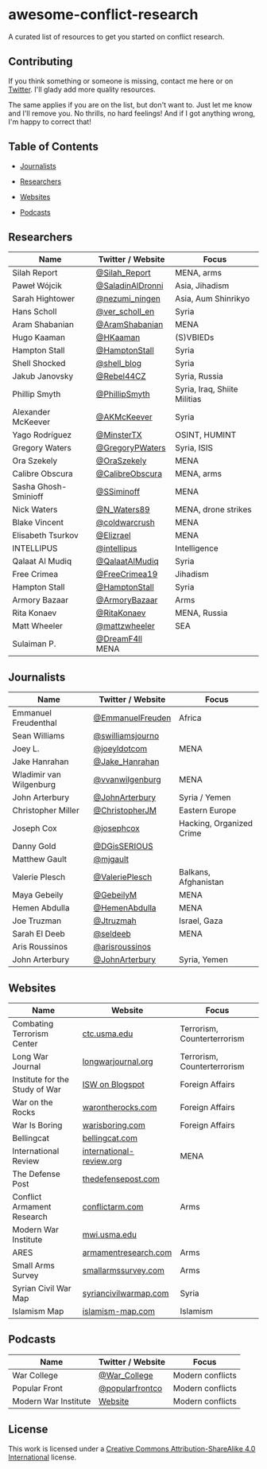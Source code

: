 # awesome-conflict-research
A curated list of resources to get you started on conflict research.

## Contributing
If you think something or someone is missing, contact me here or on
[Twitter](https://twitter.com/dot__not). I'll glady add more quality resources.

The same applies if you are on the list, but don't want to. Just let me know
and I'll remove you. No thrills, no hard feelings! And if I got anything wrong,
I'm happy to correct that!

## Table of Contents
* [Journalists](#journalists)

* [Researchers](#researchers)

* [Websites](#websites)

* [Podcasts](#podcasts)


## Researchers
Name | Twitter / Website | Focus
---- | ----------------- | -----
Silah Report | [@Silah_Report](https://twitter.com/Silah_Report) | MENA, arms
Paweł Wójcik | [@SaladinAlDronni](https://twitter.com/SaladinAlDronni) | Asia, Jihadism
Sarah Hightower | [@nezumi_ningen](https://twitter.com/nezumi_ningen) | Asia, Aum Shinrikyo
Hans Scholl | [@ver_scholl_en](https://twitter.com/ver_scholl_en) | Syria
Aram Shabanian | [@AramShabanian](https://twitter.com/AramShabanian) | MENA
Hugo Kaaman | [@HKaaman](https://twitter.com/HKaaman) | (S)VBIEDs
Hampton Stall | [@HamptonStall](https://twitter.com/HamptonStall) | Syria
Shell Shocked | [@shell_blog](https://twitter.com/shell_blog) | Syria
Jakub Janovsky | [@Rebel44CZ](https://twitter.com/Rebel44CZ) | Syria, Russia
Phillip Smyth | [@PhillipSmyth](https://twitter.com/PhillipSmyth) | Syria, Iraq, Shiite Militias
Alexander McKeever | [@AKMcKeever](https://twitter.com/AKMcKeever) | Syria
Yago Rodríguez | [@MinsterTX](https://twitter.com/MinsterTX) | OSINT, HUMINT
Gregory Waters | [@GregoryPWaters](https://twitter.com/GregoryPWaters) | Syria, ISIS
Ora Szekely | [@OraSzekely](https://twitter.com/OraSzekely) | MENA
Calibre Obscura | [@CalibreObscura](https://twitter.com/calibreobscura) | MENA, arms
Sasha Ghosh-Sminioff | [@SSiminoff](https://twitter.com/SSiminoff) | MENA
Nick Waters | [@N_Waters89](https://twitter.com/N_Waters89) | MENA, drone strikes
Blake Vincent | [@coldwarcrush](https://twitter.com/coldwarcrush) | MENA
Elisabeth Tsurkov | [@Elizrael](https://twitter.com/Elizrael) | MENA
INTELLIPUS | [@intellipus](https://twitter.com/intellipus) | Intelligence
Qalaat Al Mudiq | [@QalaatAlMudiq](https://twitter.com/QalaatAlMudiq) | Syria
Free Crimea | [@FreeCrimea19](https://twitter.com/FreeCrimea19) | Jihadism
Hampton Stall | [@HamptonStall](https://twitter.com/HamptonStall) | Syria
Armory Bazaar | [@ArmoryBazaar](https://twitter.com/ArmoryBazaar) | Arms
Rita Konaev | [@RitaKonaev](https://twitter.com/RitaKonaev) | MENA, Russia
Matt Wheeler | [@mattzwheeler](https://twitter.com/mattzwheeler) | SEA
Sulaiman P. | [@DreamF4ll](https://twitter.com/DreamF4ll) MENA

## Journalists
Name | Twitter / Website | Focus
---- | ----------------- | -----
Emmanuel Freudenthal | [@EmmanuelFreuden](https://twitter.com/EmmanuelFreuden) | Africa
Sean Williams | [@swilliamsjourno](https://twitter.com/swilliamsjourno) |
Joey L. | [@joeyldotcom](https://twitter.com/joeyldotcom) | MENA
Jake Hanrahan | [@Jake_Hanrahan](https://twitter.com/Jake_Hanrahan) |
Wladimir van Wilgenburg | [@vvanwilgenburg](https://twitter.com/vvanwilgenburg) | MENA
John Arterbury | [@JohnArterbury](https://twitter.com/JohnArterbury) | Syria / Yemen
Christopher Miller | [@ChristopherJM](https://twitter.com/ChristopherJM) | Eastern Europe
Joseph Cox | [@josephcox](https://twitter.com/josephfcox) | Hacking, Organized Crime
Danny Gold | [@DGisSERIOUS](https://twitter.com/DGisSERIOUS) |
Matthew Gault | [@mjgault](https://twitter.com/mjgault) |
Valerie Plesch | [@ValeriePlesch](https://twitter.com/ValeriePlesch) | Balkans, Afghanistan
Maya Gebeily | [@GebeilyM](https://twitter.com/GebeilyM) | MENA
Hemen Abdulla | [@HemenAbdulla](https://twitter.com/HemenAbdulla) | MENA
Joe Truzman | [@Jtruzmah](https://twitter.com/Jtruzmah) | Israel, Gaza
Sarah El Deeb | [@seldeeb](https://twitter.com/seldeeb) | MENA
Aris Roussinos | [@arisroussinos](https://twitter.com/arisroussinos) | 
John Arterbury | [@JohnArterbury](https://twitter.com/JohnArterbury) | Syria, Yemen

## Websites
Name |  Website | Focus
---- | -------- | -----
Combating Terrorism Center | [ctc.usma.edu](https://ctc.usma.edu/) | Terrorism, Counterterrorism
Long War Journal | [longwarjournal.org](https://www.longwarjournal.org/) | Terrorism, Counterterrorism
Institute for the Study of War | [ISW on Blogspot](https://iswresearch.blogspot.com/) | Foreign Affairs
War on the Rocks | [warontherocks.com](https://warontherocks.com) | Foreign Affairs
War Is Boring | [warisboring.com](https://warisboring.com/) | Foreign Affairs
Bellingcat | [bellingcat.com](https://www.bellingcat.com/) | 
International Review | [international-review.org](https://international-review.org/) | MENA
The Defense Post | [thedefensepost.com](https://thedefensepost.com/) |
Conflict Armament Research | [conflictarm.com](http://www.conflictarm.com/) | Arms
Modern War Institute | [mwi.usma.edu](https://mwi.usma.edu/) |
ARES | [armamentresearch.com](http://armamentresearch.com/) | Arms
Small Arms Survey | [smallarmssurvey.com](http://www.smallarmssurvey.org/) | Arms
Syrian Civil War Map | [syriancivilwarmap.com](https://syriancivilwarmap.com/) | Syria
Islamism Map | [islamism-map.com](https://islamism-map.com/#/) | Islamism

## Podcasts
Name | Twitter / Website | Focus
---- | ----------------- | -----
War College | [@War_College](https://twitter.com/War_College) | Modern conflicts
Popular Front | [@popularfrontco](https://twitter.com/popularfrontco) | Modern conflicts
Modern War Institute | [Website](https://modernwarinstitute.libsyn.com/) | Modern conflicts

## License
This work is licensed under a [Creative Commons Attribution-ShareAlike 4.0 International](http://creativecommons.org/licenses/by-sa/4.0/) license.
